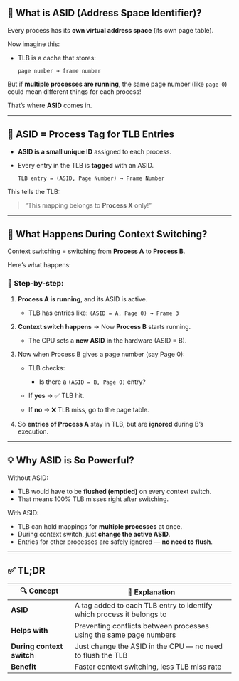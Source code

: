 ## 🧠 What is ASID (Address Space Identifier)?

Every process has its **own virtual address space** (its own page table).

Now imagine this:

* TLB is a cache that stores:

  ```
  page number → frame number
  ```

But if **multiple processes are running**, the same page number (like `page 0`) could mean different things for each process!

That’s where **ASID** comes in.

---

## 🔹 ASID = Process Tag for TLB Entries

* **ASID is a small unique ID** assigned to each process.
* Every entry in the TLB is **tagged** with an ASID.

  ```
  TLB entry = (ASID, Page Number) → Frame Number
  ```

This tells the TLB:

> “This mapping belongs to **Process X** only!”

---

## 🔁 What Happens During Context Switching?

Context switching = switching from **Process A** to **Process B**.

Here’s what happens:

### 🔄 Step-by-step:

1. **Process A is running**, and its ASID is active.

   * TLB has entries like:
     `(ASID = A, Page 0) → Frame 3`

2. **Context switch happens** → Now **Process B** starts running.

   * The CPU sets a **new ASID** in the hardware (ASID = B).

3. Now when Process B gives a page number (say Page 0):

   * TLB checks:

     * Is there a `(ASID = B, Page 0)` entry?
   * If **yes** → ✅ TLB hit.
   * If **no** → ❌ TLB miss, go to the page table.

4. So **entries of Process A** stay in TLB, but are **ignored** during B’s execution.

---

## 💡 Why ASID is So Powerful?

Without ASID:

* TLB would have to be **flushed (emptied)** on every context switch.
* That means 100% TLB misses right after switching.

With ASID:

* TLB can hold mappings for **multiple processes** at once.
* During context switch, just **change the active ASID**.
* Entries for other processes are safely ignored — **no need to flush**.

---

## ✅ TL;DR

| 🔍 Concept                | 🧾 Explanation                                                        |
| ------------------------- | --------------------------------------------------------------------- |
| **ASID**                  | A tag added to each TLB entry to identify which process it belongs to |
| **Helps with**            | Preventing conflicts between processes using the same page numbers    |
| **During context switch** | Just change the ASID in the CPU — no need to flush the TLB            |
| **Benefit**               | Faster context switching, less TLB miss rate                          |